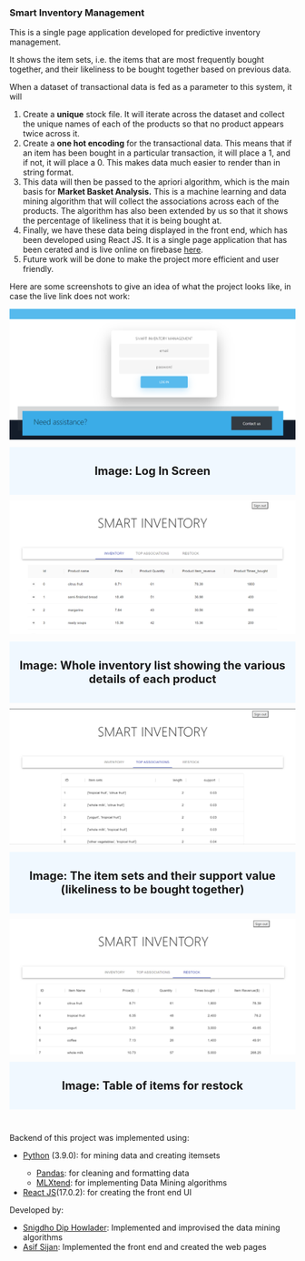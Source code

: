 <h3>Smart Inventory Management</h3>
<div>
    <p>
        This is a single page application developed for predictive inventory management. 
    </p>    
    <p>
        It shows the item sets, i.e. the items that are most frequently bought together, and their likeliness to be bought together based on previous data.
    </p>
    <p>
        When a dataset of transactional data is fed as a parameter to this system, it will
        <ol>
            <li>Create a <strong>unique</strong> stock file. It will iterate across the dataset and collect the unique names of each of the products so that no product appears twice across it.</li>
            <li>Create a <strong>one hot encoding</strong> for the transactional data. This means that if an item has been bought in a particular transaction, it will place a 1, and if not, it will place a 0. This makes data much easier to render than in string format. </li>
            <li>This data will then be passed to the apriori algorithm, which is the main basis for <strong>Market Basket Analysis.</strong> This is a machine learning and data mining algorithm that will collect the associations across each of the products. The algorithm has also been extended by us so that it shows the percentage of likeliness that it is being bought at.</li>
            <li>Finally, we have these data being displayed in the front end, which has been developed using React JS. It is a single page application that has been cerated and is live online on firebase <a href="https://auth-dev-6fa29.web.app">here</a>.</li>
            <li>Future work will be done to make the project more efficient and user friendly.</li>
        </ol>
    </p>
</div>
<div>
    <p>Here are some screenshots to give an idea of what the project looks like, in case the live link does not work:<p>
    <div style="margin: 0 auto">
        <div>
            <img src="./screenshots/1.png"/>
            <div style="text-align:center; font-size:20px;font-weight:bold;background-color:aliceblue;padding:10px;margin:10px auto;"><p>Image: Log In Screen</p></div>
        </div>
        <div>
            <img src="./screenshots/2.png"/>
            <div style="text-align:center; font-size:20px;font-weight:bold;background-color:aliceblue;padding:10px;margin:10px auto;"><p>Image: Whole inventory list showing the various details of each product</p></div>
        </div>
        <div>
            <img src="./screenshots/3.png"/>
            <div style="text-align:center; font-size:20px;font-weight:bold;background-color:aliceblue;padding:10px;margin:10px auto;"><p>Image: The item sets and their support value (likeliness to be bought together)</p></div>
        </div>
        <div>
            <img src="./screenshots/4.png"/>
            <div style="text-align:center; font-size:20px;font-weight:bold;background-color:aliceblue;padding:10px;margin:10px auto;"><p>Image: Table of items for restock</p></div>
        </div>
    </div>
</div>
</br>
<div>
    <p>
        Backend of this project was implemented using:
        <ul>
            <li><a href="https://www.python.org/">Python</a> (3.9.0): for mining data and creating itemsets</li>
            <ul>
                <li><a href="https://pandas.pydata.org/">Pandas</a>: for cleaning and formatting data</li>
                <li><a href="http://rasbt.github.io/mlxtend">MLXtend</a>: for implementing Data Mining algorithms</li>
            </ul>
            <li><a href="https://reactjs.org/">React JS</a>(17.0.2): for creating the front end UI</li>
        </ul>
    </p>
    <p>
        Developed by: 
        <ul>
            <li><a href="https://github.com/snigdho611">Snigdho Dip Howlader</a>: Implemented and improvised the data mining algorithms </li>
            <li><a href="https://github.com/asifsijan">Asif Sijan</a>:  Implemented the front end and created the web pages</li>
        </ul>
    </p>
</div>
